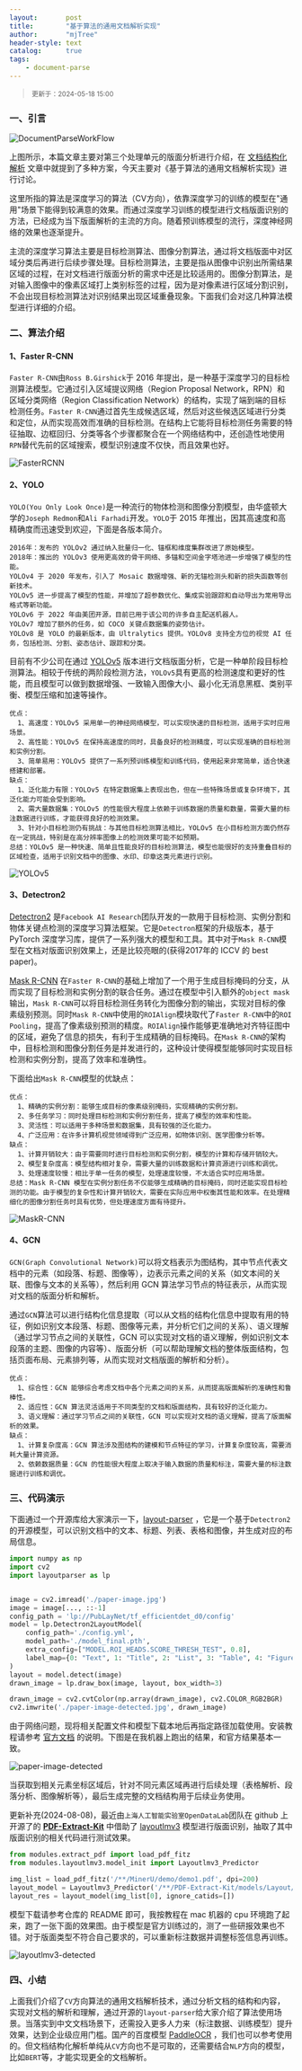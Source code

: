 ```yaml
---
layout:       post
title:        "基于算法的通用文档解析实现"
author:       "mjTree"
header-style: text
catalog:      true
tags:
    - document-parse
---
```


><small>更新于：2024-05-18 15:00</small>


### 一、引言

![DocumentParseWorkFlow](/img/article-img/2024/02/0203_1.png)  

上图所示，本篇文章主要对第三个处理单元的版面分析进行介绍，在 [文档结构化解析](/2023/11/03/文档结构化解析) 文章中就提到了多种方案，今天主要对《基于算法的通用文档解析实现》进行讨论。  

这里所指的算法是深度学习的算法（CV方向），依靠深度学习的训练的模型在"通用"场景下能得到较满意的效果。而通过深度学习训练的模型进行文档版面识别的方法，已经成为当下版面解析的主流的方向。随着预训练模型的流行，深度神经网络的效果也逐渐提升。  

主流的深度学习算法主要是目标检测算法、图像分割算法，通过将文档版面中对区域分类后再进行后续步骤处理。目标检测算法，主要是指从图像中识别出所需结果区域的过程，在对文档进行版面分析的需求中还是比较适用的。图像分割算法，是对输入图像中的像素区域打上类别标签的过程，因为是对像素进行区域分割识别，不会出现目标检测算法对识别结果出现区域重叠现象。下面我们会对这几种算法模型进行详细的介绍。  


### 二、算法介绍

#### 1、Faster R-CNN

`Faster R-CNN`由`Ross B.Girshick`于 2016 年提出，是一种基于深度学习的目标检测算法模型。它通过引入区域提议网络（Region Proposal Network，RPN）和区域分类网络（Region Classification Network）的结构，实现了端到端的目标检测任务。`Faster R-CNN`通过首先生成候选区域，然后对这些候选区域进行分类和定位，从而实现高效而准确的目标检测。在结构上它能将目标检测任务需要的特征抽取、边框回归、分类等各个步骤都聚合在一个网络结构中，还创造性地使用`RPN`替代先前的区域搜索，模型识别速度不仅快，而且效果也好。

![FasterRCNN](/img/article-img/2024/02/0203_2.png)  


#### 2、YOLO

`YOLO(You Only Look Once)`是一种流行的物体检测和图像分割模型，由华盛顿大学的`Joseph Redmon`和`Ali Farhadi`开发。`YOLO`于 2015 年推出，因其高速度和高精确度而迅速受到欢迎，下面是各版本简介。  

```text
2016年：发布的 YOLOv2 通过纳入批量归一化、锚框和维度集群改进了原始模型。
2018年：推出的 YOLOv3 使用更高效的骨干网络、多锚和空间金字塔池进一步增强了模型的性能。
YOLOv4 于 2020 年发布，引入了 Mosaic 数据增强、新的无锚检测头和新的损失函数等创新技术。
YOLOv5 进一步提高了模型的性能，并增加了超参数优化、集成实验跟踪和自动导出为常用导出格式等新功能。
YOLOv6 于 2022 年由美团开源，目前已用于该公司的许多自主配送机器人。
YOLOv7 增加了额外的任务，如 COCO 关键点数据集的姿势估计。
YOLOv8 是 YOLO 的最新版本，由 Ultralytics 提供。YOLOv8 支持全方位的视觉 AI 任务，包括检测、分割、姿态估计、跟踪和分类。
```

目前有不少公司在通过 [YOLOv5](https://github.com/ultralytics/yolov5) 版本进行文档版面分析，它是一种单阶段目标检测算法。相较于传统的两阶段检测方法，`YOLOv5`具有更高的检测速度和更好的性能，而且模型可以做到数据增强、一致输入图像大小、最小化无消息黑框、类别平衡、模型压缩和加速等操作。  

```text
优点：
  1、高速度：YOLOv5 采用单一的神经网络模型，可以实现快速的目标检测，适用于实时应用场景。
  2、高性能：YOLOv5 在保持高速度的同时，具备良好的检测精度，可以实现准确的目标检测和实例分割。
  3、简单易用：YOLOv5 提供了一系列预训练模型和训练代码，使用起来非常简单，适合快速搭建和部署。
缺点：
  1、泛化能力有限：YOLOv5 在特定数据集上表现出色，但在一些特殊场景或复杂环境下，其泛化能力可能会受到影响。
  2、需大量数据集：YOLOv5 的性能很大程度上依赖于训练数据的质量和数量，需要大量的标注数据进行训练，才能获得良好的检测效果。
  3、针对小目标检测仍有挑战：与其他目标检测算法相比，YOLOv5 在小目标检测方面仍然存在一定挑战，特别是在高分辨率图像上的检测效果可能不如预期。
总结：YOLOv5 是一种快速、简单且性能良好的目标检测算法，模型也能很好的支持重叠目标的区域检查，适用于识别文档中的图像、水印、印章这类元素进行识别。
```

![YOLOv5](/img/article-img/2024/02/0203_3.png)  


#### 3、Detectron2

[Detectron2](https://github.com/facebookresearch/detectron2) 是`Facebook AI Research`团队开发的一款用于目标检测、实例分割和物体关键点检测的深度学习算法框架。它是`Detectron`框架的升级版本，基于 PyTorch 深度学习库，提供了一系列强大的模型和工具。其中对于`Mask R-CNN`模型在文档对版面识别效果上，还是比较亮眼的(获得2017年的 ICCV 的 best paper)。  

[Mask R-CNN](https://github.com/matterport/Mask_RCNN) 在`Faster R-CNN`的基础上增加了一个用于生成目标掩码的分支，从而实现了目标检测和实例分割的联合任务。通过在模型中引入额外的`object mask`输出，`Mask R-CNN`可以将目标检测任务转化为图像分割的输出，实现对目标的像素级别预测。同时`Mask R-CNN`中使用的`ROIAlign`模块取代了`Faster R-CNN`中的`ROI Pooling`，提高了像素级别预测的精度。`ROIAlign`操作能够更准确地对齐特征图中的区域，避免了信息的损失，有利于生成精确的目标掩码。在`Mask R-CNN`的架构中，目标检测和图像分割任务是并发进行的，这种设计使得模型能够同时实现目标检测和实例分割，提高了效率和准确性。  

下面给出`Mask R-CNN`模型的优缺点：  
```text
优点：
  1、精确的实例分割：能够生成目标的像素级别掩码，实现精确的实例分割。
  2、多任务学习：同时处理目标检测和实例分割任务，提高了模型的效率和性能。
  3、灵活性：可以适用于多种场景和数据集，具有较强的泛化能力。
  4、广泛应用：在许多计算机视觉领域得到广泛应用，如物体识别、医学图像分析等。
缺点：
  1、计算开销较大：由于需要同时进行目标检测和实例分割，模型的计算和存储开销较大。
  2、模型复杂度高：模型结构相对复杂，需要大量的训练数据和计算资源进行训练和调优。
  3、处理速度较慢：相比于单一任务的模型，处理速度较慢，不太适合实时应用场景。
总结：Mask R-CNN 模型在实例分割任务不仅能够生成精确的目标掩码，同时还能实现目标检测的功能。由于模型的复杂性和计算开销较大，需要在实际应用中权衡其性能和效率。在处理精细化的图像分割任务时具有优势，但处理速度方面有待提升。
```

![MaskR-CNN](/img/article-img/2024/02/0203_4.png)  


#### 4、GCN

`GCN(Graph Convolutional Network)`可以将文档表示为图结构，其中节点代表文档中的元素（如段落、标题、图像等），边表示元素之间的关系（如文本间的关联、图像与文本的关系等），然后利用 GCN 算法学习节点的特征表示，从而实现对文档的版面分析和解析。  

通过`GCN`算法可以进行结构化信息提取（可以从文档的结构化信息中提取有用的特征，例如识别文本段落、标题、图像等元素，并分析它们之间的关系）、语义理解（通过学习节点之间的关联性，GCN 可以实现对文档的语义理解，例如识别文本段落的主题、图像的内容等）、版面分析（可以帮助理解文档的整体版面结构，包括页面布局、元素排列等，从而实现对文档版面的解析和分析）。

```text
优点：
  1、综合性：GCN 能够综合考虑文档中各个元素之间的关系，从而提高版面解析的准确性和鲁棒性。
  2、适应性：GCN 算法灵活适用于不同类型的文档和版面结构，具有较好的泛化能力。
  3、语义理解：通过学习节点之间的关联性，GCN 可以实现对文档的语义理解，提高了版面解析的效果。
缺点：
  1、计算复杂度高：GCN 算法涉及图结构的建模和节点特征的学习，计算复杂度较高，需要消耗大量计算资源。
  2、依赖数据质量：GCN 的性能很大程度上取决于输入数据的质量和标注，需要大量的标注数据进行训练和调优。
```


### 三、代码演示

下面通过一个开源库给大家演示一下，[layout-parser](https://github.com/Layout-Parser/layout-parser/blob/main/examples/Deep%20Layout%20Parsing.ipynb) ，它是一个基于`Detectron2`的开源模型，可以识别文档中的文本、标题、列表、表格和图像，并生成对应的布局信息。  

```python
import numpy as np
import cv2
import layoutparser as lp


image = cv2.imread('./paper-image.jpg')
image = image[..., ::-1]
config_path = 'lp://PubLayNet/tf_efficientdet_d0/config'
model = lp.Detectron2LayoutModel(
    config_path='./config.yml',
    model_path='./model_final.pth',
    extra_config=["MODEL.ROI_HEADS.SCORE_THRESH_TEST", 0.8],
    label_map={0: "Text", 1: "Title", 2: "List", 3: "Table", 4: "Figure"}
)
layout = model.detect(image)
drawn_image = lp.draw_box(image, layout, box_width=3)

drawn_image = cv2.cvtColor(np.array(drawn_image), cv2.COLOR_RGB2BGR)
cv2.imwrite('./paper-image-detected.jpg', drawn_image)
```

由于网络问题，现将相关配置文件和模型下载本地后再指定路径加载使用。安装教程请参考 [官方文档](https://layout-parser.github.io/tutorials/installation) 的说明。下图是在我机器上跑出的结果，和官方结果基本一致。  

![paper-image-detected](/img/article-img/2024/02/0203_5.jpg)  

当获取到相关元素坐标区域后，针对不同元素区域再进行后续处理（表格解析、段落分析、图像解析等），最后生成完整的文档结构用于后续业务使用。  


更新补充(2024-08-08)，最近由`上海人工智能实验室OpenDataLab`团队在 github 上开源了的 [**PDF-Extract-Kit**](https://github.com/opendatalab/PDF-Extract-Kit) 中借助了 [layoutlmv3](https://github.com/microsoft/unilm/tree/master/layoutlmv3) 模型进行版面识别，抽取了其中版面识别的相关代码进行测试效果。  

```python
from modules.extract_pdf import load_pdf_fitz
from modules.layoutlmv3.model_init import Layoutlmv3_Predictor

img_list = load_pdf_fitz('/**/MinerU/demo/demo1.pdf', dpi=200)
layout_model = Layoutlmv3_Predictor('/**/PDF-Extract-Kit/models/Layout/model_final.pth')
layout_res = layout_model(img_list[0], ignore_catids=[])
```

模型下载请参考仓库的 README 即可，我按教程在 mac 机器的 cpu 环境跑了起来，跑了一张下面的效果图。由于模型是官方训练过的，测了一些研报效果也不错。对于版面类型不符合自己要求的，可以重新标注数据并调整标签信息再训练。  

![layoutlmv3-detected](/img/article-img/2024/02/0203_6.jpg)  


### 四、小结

上面我们介绍了`CV`方向算法的通用文档解析技术，通过分析文档的结构和内容，实现对文档的解析和理解，通过开源的`layout-parser`给大家介绍了算法使用场景。当落实到中文文档场景下，还需投入更多人力来（标注数据、训练模型）提升效果，达到企业级应用门槛。国产的百度模型 [PaddleOCR](https://github.com/PaddlePaddle/PaddleOCR/blob/main/ppstructure/layout/README_ch.md) ，我们也可以参考使用的。但文档结构化解析单纯从`CV`方向也不是可取的，还需要结合`NLP`方向的模型，比如`BERT`等，才能实现更全的文档解析。  
